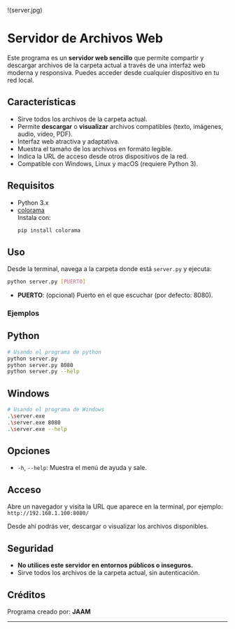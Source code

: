 !(server.jpg)
# Servidor de Archivos Web

Este programa es un **servidor web sencillo** que permite compartir y descargar archivos de la carpeta actual a través de una interfaz web moderna y responsiva. Puedes acceder desde cualquier dispositivo en tu red local.

## Características

- Sirve todos los archivos de la carpeta actual.
- Permite **descargar** o **visualizar** archivos compatibles (texto, imágenes, audio, video, PDF).
- Interfaz web atractiva y adaptativa.
- Muestra el tamaño de los archivos en formato legible.
- Indica la URL de acceso desde otros dispositivos de la red.
- Compatible con Windows, Linux y macOS (requiere Python 3).

## Requisitos

- Python 3.x
- [colorama](https://pypi.org/project/colorama/)  
  Instala con:  
  ```sh
  pip install colorama
  ```

## Uso

Desde la terminal, navega a la carpeta donde está `server.py` y ejecuta:

```sh
python server.py [PUERTO]
```

- **PUERTO**: (opcional) Puerto en el que escuchar (por defecto: 8080).

### Ejemplos

## Python
```sh
# Usando el programa de python
python server.py
python server.py 8080
python server.py --help
```
## Windows
```sh
# Usando el programa de Windows
.\server.exe
.\server.exe 8080
.\server.exe --help
```
## Opciones

- `-h`, `--help`: Muestra el menú de ayuda y sale.

## Acceso

Abre un navegador y visita la URL que aparece en la terminal, por ejemplo:  
`http://192.168.1.100:8080/`

Desde ahí podrás ver, descargar o visualizar los archivos disponibles.

## Seguridad

- **No utilices este servidor en entornos públicos o inseguros.**
- Sirve todos los archivos de la carpeta actual, sin autenticación.

## Créditos

Programa creado por: **JAAM**

---
